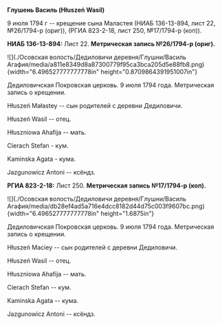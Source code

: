 **Глушень Василь (Hłuszeń Wasil)**

9 июля 1794 г -- крещение сына Маластея (НИАБ 136-13-894, лист 22,
№26/1794-р (ориг)), (РГИА 823-2-18, лист 250, №17/1794-р (коп)).

**НИАБ 136-13-894:** Лист 22. **Метрическая запись №26/1794-р (ориг).**

![](./Осовская волость/Дедиловичи деревня/Глушни/Василь Агафия/media/a811e8349d8a87300779f95ca3bca205d5e88fb8.png){width="6.496527777777778in"
height="0.8709864391951007in"}

Дедиловичская Покровская церковь. 9 июля 1794 года. Метрическая запись о
крещении.

Hłuszeń Małastey -- сын родителей с деревни Дедиловичи.

Hłuszeń Wasil -- отец.

Hłuszniowa Ahafija -- мать.

Cierach Stefan - кум.

Kaminska Agata - кума.

Jazgunowicz Antoni -- ксёндз.

**РГИА 823-2-18:** Лист 250. **Метрическая запись №17/1794-р (коп).**

![](./Осовская волость/Дедиловичи деревня/Глушни/Василь Агафия/media/db28ef4ad5a716e4dcc8182d44d75c003f9607bc.png){width="6.496527777777778in"
height="1.6875in"}

Дедиловичская Покровская церковь. 9 июля 1794 года. Метрическая запись о
крещении.

Hłuszeń Maciey -- сын родителей с деревни Дедиловичи.

Hłuszeń Wasil -- отец.

Hłuszniowa Ahafija -- мать.

Cierach Stefan -- кум.

Kaminska Agata -- кума.

Jazgunowicz Antoni -- ксёндз.

